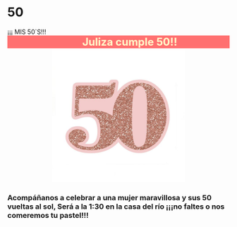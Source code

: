 # 50
<!DOCTYPE html>
<html lang="en">

<head>
 ¡¡¡ MIS 50`S!!!
</head>
<meta charset="UTF-8" />

<marquee bgcolor="#FF7070" behavior="alternate" direction="left">
            <b><font color="#FFFFCC" size="5"> Juliza cumple 50!! </font></b>
        </marquee>
	<center><IMG src="fondo2.jpg" width="300" height="300" title=ACOMPAÑAME> </Center>
  <H3>Acompáñanos a celebrar a una mujer maravillosa y sus 50 vueltas al sol,
  Será a la 1:30 en la casa del río
  ¡¡¡no faltes o nos comeremos tu pastel!!! </H3>
